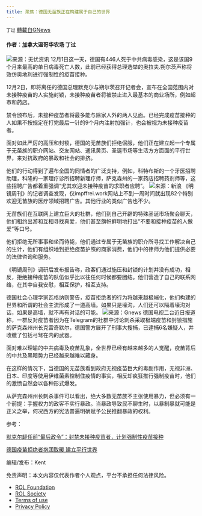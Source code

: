 ```yaml
---
title: 聚焦：德国无苗族正在构建属于自己的世界
---
```

`丁过` [轉載自GNews](https://gnews.org/zh-hans/1759059/)

#### 作者：加拿大温哥华农场 丁过
![](https://assets.gnews.org/wp-content/uploads/2021/12/IMG_0085.jpeg)来源：无忧资讯
12月1日这一天，德国有446人死于中共病毒感染，这是该国9个月来最高的单日病毒死亡人数，此前已经获得总理选举的奥拉夫.朔尔茨声称将效仿奥地利进行强制性的疫苗接种。

12月2日，即将离任的德国总理默克尔与朔尔茨召开记者会，宣布在全国范围内对未接种疫苗的人实施封锁，未接种疫苗者将被禁止进入最基本的商业场所，例如超市和药店。

禁令颁布后，未接种疫苗者将最多能与除家人外的两人见面。已经完成疫苗接种的人如果不按规定在打完最后一针的9个月内注射加强针，也会被视为未接种疫苗者。

面对如此严厉的高压和封锁，德国的无苗族们拒绝倔服，他们正在建立起一个专属于无苗族的职介网站、交友网站、通讯黄页、圣诞市场等生活方方面面的平行世界，来对抗政府的暴政和社会的排挤。

他们的行动得到了遍布全国的同情者的广泛支持，例如，科特布斯的一个牙医招聘助理，科隆的一家理疗诊所招聘新理疗师，萨克森州的一家药店招聘药剂师等，这些招聘广告都着重强调“尤其欢迎未接种疫苗的求职者应聘”。
![](https://assets.gnews.org/wp-content/uploads/2021/12/image-264.jpeg)来源：新浪
《明镜周刊》的记者调查发现，仅impffrei.work网站上不到一周时间就出现82个特别欢迎无苗族的医疗领域招聘广告。其他行业的类似广告也不少。

无苗族们在互联网上建立巨大的社群，他们到自己开辟的特殊圣诞市场聚会聊天，他们相约出游和互相寻找真爱，他们甚至旗帜鲜明地打出“不要和接种疫苗的人做爱”等口号。

他们拒绝无所事事和坐而待毙，他们通过专属于无苗族的职介所寻找工作解决自己的生计，他们有组织地到拒绝疫苗护照的商家消费，他们中的律师为他们提供必要的法律咨询和服务。

《明镜周刊》调研后发布报告称，政客们通过施压和封锁的计划并没有成功，相反，拒绝接种疫苗的队伍似乎比以往任何时候都要团结。他们营造了自己的联系网络，在其中自我安慰，相互保护，相互支持。

德国社会心理学家瓦格纳则警告，疫苗拒绝者的行为将越来越极端化，他们构建的世界和所谓的社会主流形成了一道高墙。如果只是壕沟，人们还可以隔着壕沟对话，如果是高墙，就不再有对话的可能。
![](https://assets.gnews.org/wp-content/uploads/2021/12/image-783.png)来源：Gnews
德国电视二台近日报道称，一群反对疫苗者因为在Telegram的社群中讨论刺杀采取极端疫苗和封锁措施的萨克森州州长克雷奇默尔，德国警方展开了刑事大搜捕，已逮捕6名嫌疑人，并收缴了包括弓弩在内的武器。

面对难以理喻的中共病毒及疫苗乱象，全世界已经有越来越多的人觉醒，疫苗背后的中共及黑暗势力已经越来越难以藏身。

在这样的情况下，当德国的无苗族看到政府无视疫苗巨大的毒副作用，无视非洲、日本、印度等使用伊维菌素控制住疫情的事实，相反却疯狂推行强制疫苗时，他们的激愤自然会以各种形式爆发。

从萨克森州州长刺杀事件可以看出，绝大多数无苗族不主张使用暴力，但必须有一个前提：手握权力的政客不实行暴政。当暴政导致民不聊生时，以暴制暴就可能是正义之举，何况西方的宪法普遍明确赋予公民推翻暴政的权利。

参考：

[默克尔卸任前“最后政令”：封禁未接种疫苗者，计划强制性疫苗接种](https://www.sohu.com/a/505153518_656058)

[德国疫苗拒绝者抱团取暖 建立平行世界](https://www.dw.com/zh/%E5%BE%B7%E5%9B%BD%E7%96%AB%E8%8B%97%E6%8B%92%E7%BB%9D%E8%80%85%E6%8A%B1%E5%9B%A2%E5%8F%96%E6%9A%96-%E5%BB%BA%E7%AB%8B%E5%B9%B3%E8%A1%8C%E4%B8%96%E7%95%8C/a-60132825)

编辑/发布：Kent

 

免责声明：本文内容仅代表作者个人观点，平台不承担任何法律风险。

- [ROL Foundation](https://rolfoundation.org/)
- [ROL Society](https://rolsociety.org/)
- [Terms of use](https://gnews.org/terms-of-use-3/)
- [Privacy Policy](https://gnews.org/privacy-policy/)
